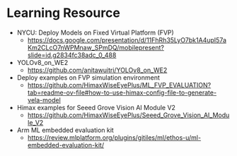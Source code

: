 # Learning Resource

* NYCU: Deploy Models on Fixed Virtual Platform (FVP)
  * https://docs.google.com/presentation/d/11FhRh35LyO7bk1A4upI57aKm2CLcO7nWPMnaw_SPmDQ/mobilepresent?slide=id.g2834fc38adc_0_488
* YOLOv8_on_WE2
  * https://github.com/anitawuitri/YOLOv8_on_WE2
* Deploy examples on FVP simulation environment
  * https://github.com/HimaxWiseEyePlus/ML_FVP_EVALUATION?tab=readme-ov-file#how-to-use-himax-config-file-to-generate-vela-model
* Himax examples for Seeed Grove Vision AI Module V2
  * https://github.com/HimaxWiseEyePlus/Seeed_Grove_Vision_AI_Module_V2
* Arm ML embedded evaluation kit
  * https://review.mlplatform.org/plugins/gitiles/ml/ethos-u/ml-embedded-evaluation-kit/
